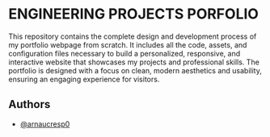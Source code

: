 # ENGINEERING PROJECTS PORFOLIO

This repository contains the complete design and development process of my portfolio webpage from scratch. It includes all the code, assets, and configuration files necessary to build a personalized, responsive, and interactive website that showcases my projects and professional skills. The portfolio is designed with a focus on clean, modern aesthetics and usability, ensuring an engaging experience for visitors.


## Authors

- [@arnaucresp0](https://www.github.com/arnaucresp0)

